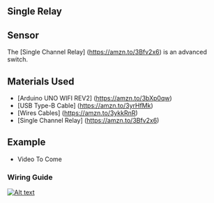 ## Single Relay

## Sensor
The [Single Channel Relay] (https://amzn.to/3Bfv2x6) is an advanced switch.

## Materials Used
 - [Arduino UNO WIFI REV2] (https://amzn.to/3bXp0qw) 
 - [USB Type-B Cable] (https://amzn.to/3yrHfMk) 
 - [Wires Cables] (https://amzn.to/3ykkRnR) 
 - [Single Channel Relay] (https://amzn.to/3Bfv2x6)
    
## Example
- Video To Come


### Wiring Guide
[![Alt text](https://goprogro.com/wp-content/uploads/2022/07/uno-wifi-rev2-single-channel-relay-sm.png "Title")](https://goprogro.com/code/8-channel-relay/)